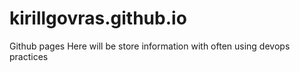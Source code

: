 # kirillgovras.github.io
Github pages
Here will be store information with often using devops practices
